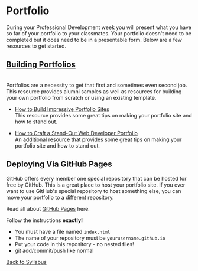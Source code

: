 # Portfolio

During your Professional Development week you will present what you have so far of your portfolio to your classmates.  Your portfolio doesn't need to be completed but it does need to be in a presentable form.  Below are a few resources to get started.

## [Building Portfolios](https://drive.google.com/open?id=1_2BvaU30PKbmA1KIYHxGtY_VWUOH9-kuU8ra7keZ3Y8)
<br/> Portfolios are a necessity to get that first and sometimes even second job. This resource provides alumni samples as well as resources for building your own portfolio from scratch or using an existing template.
<br/>

* [How to Build Impressive Portfolio Sites](https://drive.google.com/open?id=1G2r9gFyyHHsTjN-d4iDT1z_Sdx2V4bN8QwFVJbMbUlo)
<br/> This resource provides some great tips on making your portfolio site and how to stand out.

* [How to Craft a Stand-Out Web Developer Portfolio](https://drive.google.com/open?id=1A_8u1EsxaBQtL11TRmC4nGGECDlJJapVW7pdbYWRRVE)
<br/> An additional resource that provides some great tips on making your portfolio site and how to stand out.


## Deploying Via GitHub Pages
GitHub offers every member one special repository that can be hosted for free by GitHub. This is a great place to host your portfolio site. If you ever want to use GitHub's special repository to host something else, you can move your portfolio to a different repository.

Read all about <a href="https://pages.github.com/" target="blank">GitHub Pages</a> here.

Follow the instructions **exactly!**
- You must have a file named `index.html`
- The name of your repository must be `yourusername.github.io`
- Put your code in this repository - no nested files!
- git add/commit/push like normal

[Back to Syllabus](../README.md)
